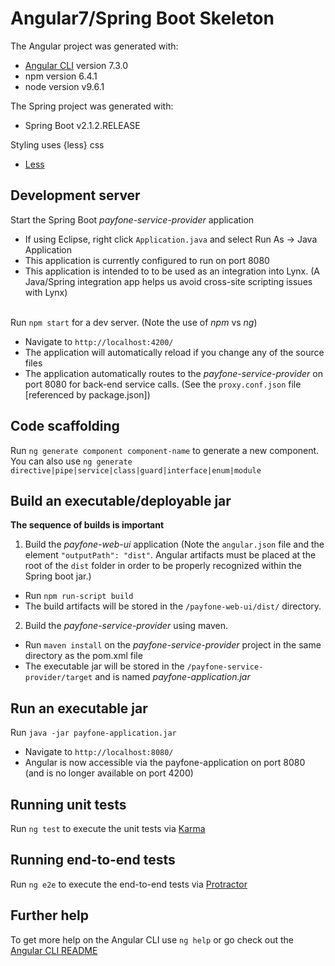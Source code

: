 # Angular7/Spring Boot Skeleton

The Angular project was generated with:
* [Angular CLI](https://github.com/angular/angular-cli) version 7.3.0
* npm version 6.4.1
* node version v9.6.1

The Spring project was generated with:
* Spring Boot v2.1.2.RELEASE

Styling uses {less} css
* [Less](http://lesscss.org/)

## Development server

Start the Spring Boot *payfone-service-provider* application
* If using Eclipse, right click `Application.java` and select Run As -> Java Application
* This application is currently configured to run on port 8080
* This application is intended to to be used as an integration into Lynx. (A Java/Spring integration app helps us avoid cross-site scripting issues with Lynx)
<br/><br/>

Run `npm start` for a dev server. (Note the use of *npm* vs *ng*)
* Navigate to `http://localhost:4200/`
* The application will automatically reload if you change any of the source files
* The application automatically routes to the *payfone-service-provider* on port 8080 for back-end service calls. (See the `proxy.conf.json` file [referenced by package.json])



## Code scaffolding

Run `ng generate component component-name` to generate a new component. You can also use `ng generate directive|pipe|service|class|guard|interface|enum|module`

## Build an executable/deployable jar

**The sequence of builds is important** 
 
1) Build the *payfone-web-ui* application (Note the `angular.json` file and the element `"outputPath": "dist"`.  Angular artifacts must be placed at the root of the `dist` folder in order to be properly recognized within the Spring boot jar.)
* Run `npm run-script build`
* The build artifacts will be stored in the `/payfone-web-ui/dist/` directory. <br/>

2) Build the *payfone-service-provider* using maven.
* Run `maven install` on the *payfone-service-provider* project in the same directory as the pom.xml file
* The executable jar will be stored in the `/payfone-service-provider/target` and is named *payfone-application.jar*

## Run an executable jar

Run `java -jar payfone-application.jar`
* Navigate to `http://localhost:8080/`
* Angular is now accessible via the payfone-application on port 8080 (and is no longer available on port 4200)

## Running unit tests

Run `ng test` to execute the unit tests via [Karma](https://karma-runner.github.io)

## Running end-to-end tests

Run `ng e2e` to execute the end-to-end tests via [Protractor](http://www.protractortest.org/)

## Further help

To get more help on the Angular CLI use `ng help` or go check out the [Angular CLI README](https://github.com/angular/angular-cli/blob/master/README.md)
